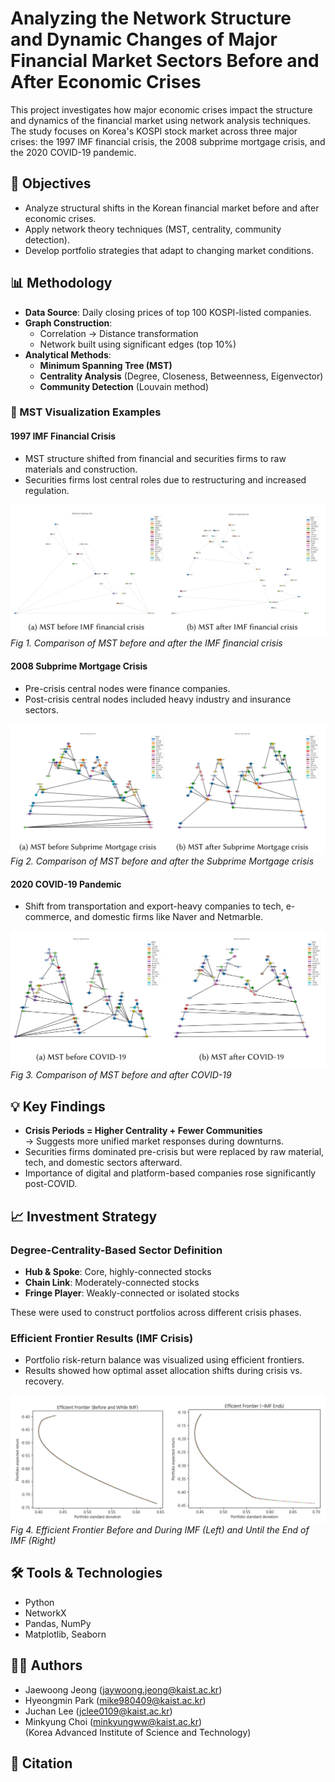 # Analyzing the Network Structure and Dynamic Changes of Major Financial Market Sectors Before and After Economic Crises

This project investigates how major economic crises impact the structure and dynamics of the financial market using network analysis techniques. The study focuses on Korea's KOSPI stock market across three major crises: the 1997 IMF financial crisis, the 2008 subprime mortgage crisis, and the 2020 COVID-19 pandemic.

## 📌 Objectives

- Analyze structural shifts in the Korean financial market before and after economic crises.
- Apply network theory techniques (MST, centrality, community detection).
- Develop portfolio strategies that adapt to changing market conditions.

## 📊 Methodology

- **Data Source**: Daily closing prices of top 100 KOSPI-listed companies.
- **Graph Construction**:
  - Correlation → Distance transformation
  - Network built using significant edges (top 10%)
- **Analytical Methods**:
  - **Minimum Spanning Tree (MST)**
  - **Centrality Analysis** (Degree, Closeness, Betweenness, Eigenvector)
  - **Community Detection** (Louvain method)

### 🔗 MST Visualization Examples

#### 1997 IMF Financial Crisis
- MST structure shifted from financial and securities firms to raw materials and construction.
- Securities firms lost central roles due to restructuring and increased regulation.

![MST before and after IMF financial crisis](./images/mst_imf.png)
*Fig 1. Comparison of MST before and after the IMF financial crisis*

#### 2008 Subprime Mortgage Crisis
- Pre-crisis central nodes were finance companies.
- Post-crisis central nodes included heavy industry and insurance sectors.

![MST before and after Subprime Mortgage crisis](./images/mst_subprime.png)
*Fig 2. Comparison of MST before and after the Subprime Mortgage crisis*

#### 2020 COVID-19 Pandemic
- Shift from transportation and export-heavy companies to tech, e-commerce, and domestic firms like Naver and Netmarble.

![MST before and after COVID-19](./images/mst_covid.png)
*Fig 3. Comparison of MST before and after COVID-19*

## 💡 Key Findings

- **Crisis Periods = Higher Centrality + Fewer Communities**  
  → Suggests more unified market responses during downturns.
- Securities firms dominated pre-crisis but were replaced by raw material, tech, and domestic sectors afterward.
- Importance of digital and platform-based companies rose significantly post-COVID.

## 📈 Investment Strategy

### Degree-Centrality-Based Sector Definition

- **Hub & Spoke**: Core, highly-connected stocks
- **Chain Link**: Moderately-connected stocks
- **Fringe Player**: Weakly-connected or isolated stocks

These were used to construct portfolios across different crisis phases.

### Efficient Frontier Results (IMF Crisis)

- Portfolio risk-return balance was visualized using efficient frontiers.
- Results showed how optimal asset allocation shifts during crisis vs. recovery.

![Efficient Frontier Before, During, and After IMF](./images/efficient_frontier_imf.png)
*Fig 4. Efficient Frontier Before and During IMF (Left) and Until the End of IMF (Right)*

## 🛠 Tools & Technologies

- Python
- NetworkX
- Pandas, NumPy
- Matplotlib, Seaborn

## 🧑‍💻 Authors

- Jaewoong Jeong (jaywoong.jeong@kaist.ac.kr)  
- Hyeongmin Park (mike980409@kaist.ac.kr)  
- Juchan Lee (jclee0109@kaist.ac.kr)  
- Minkyung Choi (minkyungww@kaist.ac.kr)  
(Korea Advanced Institute of Science and Technology)

## 📄 Citation

